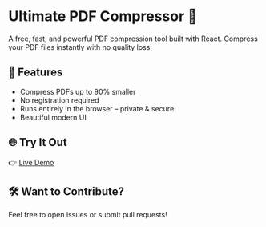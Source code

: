 # Ultimate PDF Compressor 📄

A free, fast, and powerful PDF compression tool built with React. Compress your PDF files instantly with no quality loss!

## 🚀 Features

- Compress PDFs up to 90% smaller
- No registration required
- Runs entirely in the browser – private & secure
- Beautiful modern UI

## 🌐 Try It Out

👉 [Live Demo](https://hilmiafendi.github.io/pdf-compressor/ )

## 🛠️ Want to Contribute?

Feel free to open issues or submit pull requests!
